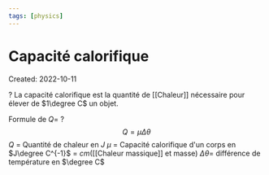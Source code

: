 ```yaml
---
tags: [physics] 
---
```

# Capacité calorifique
Created: 2022-10-11

?
La capacité calorifique est la quantité de [[Chaleur]] nécessaire pour élever de $1\degree C$ un objet. 
<!--SR:!2024-05-09,185,210-->

Formule de $Q$=
?
$$Q = \mu \Delta \theta$$
$Q$ = Quantité de chaleur en $J$
$\mu$ = Capacité calorifique d'un corps en $J\degree C^{-1}$ = $cm$([[Chaleur massique]] et masse)
$\Delta \theta$= différence de température en $\degree C$
<!--SR:!2024-03-10,310,250-->
